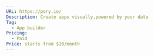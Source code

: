 ```yaml
---
URL: https://pory.io/
Description: Create apps visually,powered by your data
Tag:
  - App builder
Pricing:
  - Paid
Price: starts from $18/month
---
```

